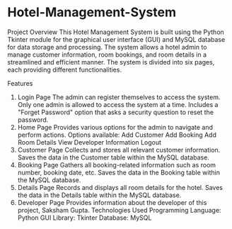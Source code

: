 # Hotel-Management-System
Project Overview
This Hotel Management System is built using the Python Tkinter module for the graphical user interface (GUI) and MySQL database for data storage and processing. The system allows a hotel admin to manage customer information, room bookings, and room details in a streamlined and efficient manner. The system is divided into six pages, each providing different functionalities.

Features
1. Login Page
The admin can register themselves to access the system.
Only one admin is allowed to access the system at a time.
Includes a "Forget Password" option that asks a security question to reset the password.
2. Home Page
Provides various options for the admin to navigate and perform actions.
Options available:
Add Customer
Add Booking
Add Room Details
View Developer Information
Logout
3. Customer Page
Collects and stores all relevant customer information.
Saves the data in the Customer table within the MySQL database.
4. Booking Page
Gathers all booking-related information such as room number, booking date, etc.
Saves the data in the Booking table within the MySQL database.
5. Details Page
Records and displays all room details for the hotel.
Saves the data in the Details table within the MySQL database.
6. Developer Page
Provides information about the developer of this project, Saksham Gupta.
Technologies Used
Programming Language: Python
GUI Library: Tkinter
Database: MySQL
